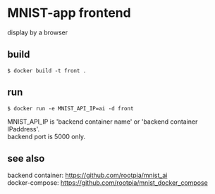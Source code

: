 # MNIST-app frontend  
display by a browser  

## build
```shell
$ docker build -t front .
```

## run
```shell
$ docker run -e MNIST_API_IP=ai -d front
```
MNIST_API_IP is 'backend container name' or 'backend container IPaddress'.  
backend port is 5000 only.  

## see also  
backend container: https://github.com/rootpia/mnist_ai  
docker-compose: https://github.com/rootpia/mnist_docker_compose  
